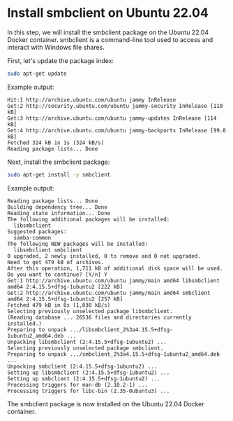 # Install smbclient on Ubuntu 22.04

In this step, we will install the smbclient package on the Ubuntu 22.04 Docker container. smbclient is a command-line tool used to access and interact with Windows file shares.

First, let's update the package index:

```bash
sudo apt-get update
```

Example output:

```
Hit:1 http://archive.ubuntu.com/ubuntu jammy InRelease
Get:2 http://security.ubuntu.com/ubuntu jammy-security InRelease [110 kB]
Get:3 http://archive.ubuntu.com/ubuntu jammy-updates InRelease [114 kB]
Get:4 http://archive.ubuntu.com/ubuntu jammy-backports InRelease [99.8 kB]
Fetched 324 kB in 1s (324 kB/s)
Reading package lists... Done
```

Next, install the smbclient package:

```bash
sudo apt-get install -y smbclient
```

Example output:

```
Reading package lists... Done
Building dependency tree... Done
Reading state information... Done
The following additional packages will be installed:
  libsmbclient
Suggested packages:
  samba-common
The following NEW packages will be installed:
  libsmbclient smbclient
0 upgraded, 2 newly installed, 0 to remove and 0 not upgraded.
Need to get 479 kB of archives.
After this operation, 1,711 kB of additional disk space will be used.
Do you want to continue? [Y/n] Y
Get:1 http://archive.ubuntu.com/ubuntu jammy/main amd64 libsmbclient amd64 2:4.15.5+dfsg-1ubuntu2 [222 kB]
Get:2 http://archive.ubuntu.com/ubuntu jammy/main amd64 smbclient amd64 2:4.15.5+dfsg-1ubuntu2 [257 kB]
Fetched 479 kB in 0s (1,030 kB/s)
Selecting previously unselected package libsmbclient.
(Reading database ... 26536 files and directories currently installed.)
Preparing to unpack .../libsmbclient_2%3a4.15.5+dfsg-1ubuntu2_amd64.deb ...
Unpacking libsmbclient (2:4.15.5+dfsg-1ubuntu2) ...
Selecting previously unselected package smbclient.
Preparing to unpack .../smbclient_2%3a4.15.5+dfsg-1ubuntu2_amd64.deb ...
Unpacking smbclient (2:4.15.5+dfsg-1ubuntu2) ...
Setting up libsmbclient (2:4.15.5+dfsg-1ubuntu2) ...
Setting up smbclient (2:4.15.5+dfsg-1ubuntu2) ...
Processing triggers for man-db (2.10.2-1) ...
Processing triggers for libc-bin (2.35-0ubuntu3) ...
```

The smbclient package is now installed on the Ubuntu 22.04 Docker container.
